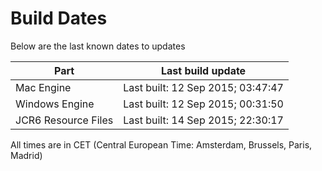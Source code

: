 # Build Dates

Below are the last known dates to updates

Part | Last build update
-----|-----
Mac Engine | Last built: 12 Sep 2015; 03:47:47
Windows Engine | Last built: 12 Sep 2015; 00:31:50
JCR6 Resource Files | Last built: 14 Sep 2015; 22:30:17
All times are in CET (Central European Time: Amsterdam, Brussels, Paris, Madrid)



